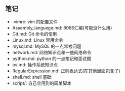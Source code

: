 ## 笔记

* .vimrc: vim 的配置文件
* Assembly_languege.md: 8086汇编(可能没什么用)
* Git.md: Git 命令的使用
* Linux.md: Linux 常用命令
* mysql.md: MySQL 的一点常考问题
* network.md: 网络知识点和一些网络命令
* python.md: python 的一点笔记和面试题
* os.md: 操作系统知识点
* RegularExpression.md: 正则表达式(在其他里面包含了)
* shell.md: shell 基础
* script/: 自己会用到的简单脚本


